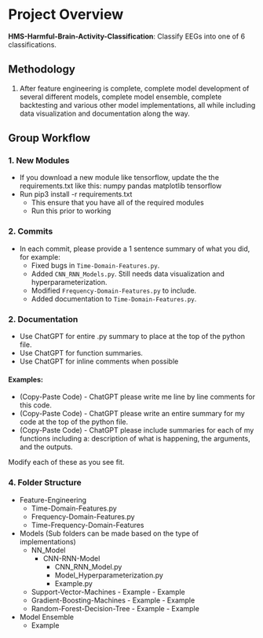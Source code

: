 # Project Overview

**HMS-Harmful-Brain-Activity-Classification**: Classify EEGs into one of 6 classifications.

## Methodology

1. After feature engineering is complete, complete model development of several different models, complete model ensemble, complete backtesting and various other model implementations, all while including data visualization and documentation along the way.

## Group Workflow

### 1. New Modules 
- If you download a new module like tensorflow, update the the requirements.txt like this:
	numpy
	pandas
	matplotlib
	tensorflow
- Run pip3 install -r requirements.txt
	- This ensure that you have all of the required modules
 	- Run this prior to working

### 2. Commits

- In each commit, please provide a 1 sentence summary of what you did, for example:
    - Fixed bugs in `Time-Domain-Features.py`.
    - Added `CNN_RNN_Models.py`. Still needs data visualization and hyperparameterization.
    - Modified `Frequency-Domain-Features.py` to include.
    - Added documentation to `Time-Domain-Features.py`.

### 2. Documentation

- Use ChatGPT for entire .py summary to place at the top of the python file.
- Use ChatGPT for function summaries.
- Use ChatGPT for inline comments when possible

#### Examples:

- (Copy-Paste Code) - ChatGPT please write me line by line comments for this code.
- (Copy-Paste Code) - ChatGPT please write an entire summary for my code at the top of the python file.
- (Copy-Paste Code) - ChatGPT please include summaries for each of my functions including a: 
      description of what is happening, the arguments, and the outputs.

Modify each of these as you see fit.

### 4. Folder Structure

- Feature-Engineering
  - Time-Domain-Features.py
  - Frequency-Domain-Features.py
  - Time-Frequency-Domain-Features
- Models (Sub folders can be made based on the type of implementations)
  - NN_Model
    - CNN-RNN-Model
      	- CNN_RNN_Model.py
      	- Model_Hyperparameterization.py
      	- Example.py
  - Support-Vector-Machines
      	- Example
      	- Example
  - Gradient-Boosting-Machines
    	- Example
  		- Example
  - Random-Forest-Decision-Tree
    	- Example
    	- Example
- Model Ensemble
  - Example

